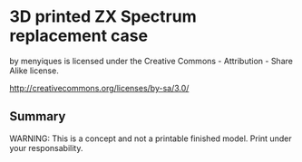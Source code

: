 # 3D printed ZX Spectrum replacement case
by menyiques is licensed under the Creative Commons - Attribution - Share Alike license.

http://creativecommons.org/licenses/by-sa/3.0/

## Summary

WARNING: This is a concept and not a printable finished model.  Print under your responsability.